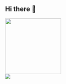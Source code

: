## Hi there 👋

<div>
  <img height="180em" src="https://github=readme-stats.vercel.app/api?username=jefinatto&show_icons=true&theme=cobalt&include_all_commits=true&count_private=true"/>
</div>

<div>
<a href="www.linkedin.com/in/jerusa-finatto-02021852" target="_blank"><img src="https://img.shields.io/badge/-LinkedIn-%230077B5?style=for-the-badge&logo=linkedin&logoColor=white" target="_blank"></a> 
</div>
